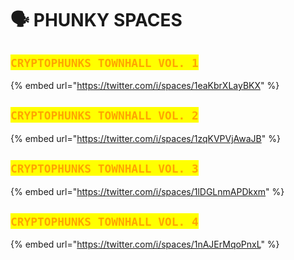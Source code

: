 # 🗣 PHUNKY SPACES

## <mark style="color:orange;">`CRYPTOPHUNKS TOWNHALL VOL. 1`</mark>

{% embed url="https://twitter.com/i/spaces/1eaKbrXLayBKX" %}

## <mark style="color:orange;">`CRYPTOPHUNKS TOWNHALL VOL. 2`</mark>

{% embed url="https://twitter.com/i/spaces/1zqKVPVjAwaJB" %}

## <mark style="color:orange;">`CRYPTOPHUNKS TOWNHALL VOL. 3`</mark>

{% embed url="https://twitter.com/i/spaces/1lDGLnmAPDkxm" %}

## <mark style="color:orange;">`CRYPTOPHUNKS TOWNHALL VOL. 4`</mark>

{% embed url="https://twitter.com/i/spaces/1nAJErMqoPnxL" %}
